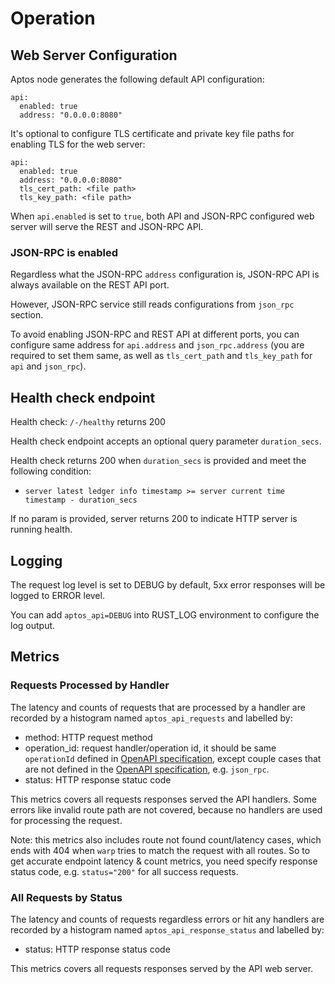 # Operation

## Web Server Configuration

Aptos node generates the following default API configuration:

```
api:
  enabled: true
  address: "0.0.0.0:8080"
```

It's optional to configure TLS certificate and private key file paths for enabling TLS for the web server:
```
api:
  enabled: true
  address: "0.0.0.0:8080"
  tls_cert_path: <file path>
  tls_key_path: <file path>
```

When `api.enabled` is set to `true`, both API and JSON-RPC configured web server will serve the REST and JSON-RPC API.

### JSON-RPC is enabled

Regardless what the JSON-RPC `address` configuration is, JSON-RPC API is always available on the REST API port.

However, JSON-RPC service still reads configurations from `json_rpc` section.

To avoid enabling JSON-RPC and REST API at different ports, you can configure same address for `api.address` and
`json_rpc.address` (you are required to set them same, as well as `tls_cert_path` and `tls_key_path`
for `api` and `json_rpc`).


## Health check endpoint

Health check: `/-/healthy` returns 200

Health check endpoint accepts an optional query parameter `duration_secs`.

Health check returns 200 when `duration_secs` is provided and meet the following condition:
* `server latest ledger info timestamp >= server current time timestamp - duration_secs`

If no param is provided, server returns 200 to indicate HTTP server is running health.

## Logging

The request log level is set to DEBUG by default, 5xx error responses will be logged to ERROR level.

You can add `aptos_api=DEBUG` into RUST_LOG environment to configure the log output.


## Metrics

### Requests Processed by Handler

The latency and counts of requests that are processed by a handler are recorded by a histogram
named `aptos_api_requests` and labelled by:

* method: HTTP request method
* operation_id: request handler/operation id, it should be same `operationId` defined in [OpenAPI specification](doc/openapi.yaml), except couple cases that are not defined in the [OpenAPI specification](doc/openapi.yaml), e.g. `json_rpc`.
* status: HTTP response statuc code

This metrics covers all requests responses served the API handlers.
Some errors like invalid route path are not covered, because no handlers are used for processing the request.

Note: this metrics also includes route not found count/latency cases, which ends with 404 when `warp` tries to match the request with all routes. So to get accurate endpoint latency & count metrics, you need specify response status code, e.g. `status="200"` for all success requests.

### All Requests by Status

The latency and counts of requests regardless errors or hit any handlers are recorded by a histogram
named `aptos_api_response_status` and labelled by:

* status: HTTP response status code

This metrics covers all requests responses served by the API web server.
